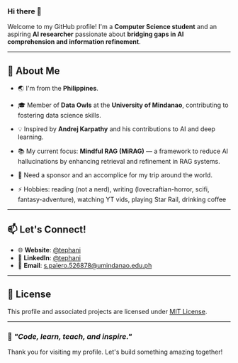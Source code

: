 ### Hi there 👋
Welcome to my GitHub profile! I'm a **Computer Science student** and an aspiring **AI researcher** passionate about **bridging gaps in AI comprehension and information refinement**.

---

## 🚀 About Me
- 🌏 I'm from the **Philippines**.
- 🎓 Member of **Data Owls** at the **University of Mindanao**, contributing to fostering data science skills.
- 💡 Inspired by **Andrej Karpathy** and his contributions to AI and deep learning.
- 📚 My current focus: **Mindful RAG (MiRAG)** — a framework to reduce AI hallucinations by enhancing retrieval and refinement in RAG systems.

- 🔭 Need a sponsor and an accomplice for my trip around the world.
- ⚡ Hobbies: reading (not a nerd), writing (lovecraftian-horror, scifi, fantasy-adventure), watching YT vids, playing Star Rail, drinking coffee

---

## 📫 Let's Connect!
- 🌐 **Website**: [@tephani](https://tephani.vercel.app)
- 💼 **LinkedIn**: [@tephani](https://linkedin.com/in/tephani)
- 📧 **Email**: [s.palero.526878@umindanao.edu.ph](mailto:s.palero.526878@umindanao.edu.ph)

---

## 📜 License
This profile and associated projects are licensed under [MIT License](LICENSE).

---

### 🌟 *"Code, learn, teach, and inspire."*
Thank you for visiting my profile. Let's build something amazing together!
